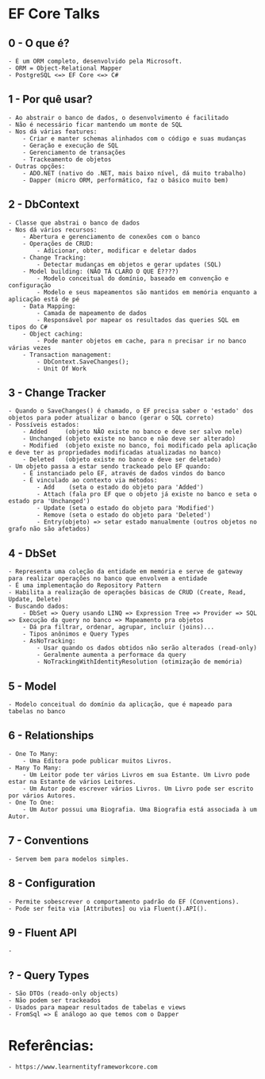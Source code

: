 # EF Core Talks

## 0 - O que é?
	- É um ORM completo, desenvolvido pela Microsoft.
	- ORM = Object-Relational Mapper
	- PostgreSQL <=> EF Core <=> C#

## 1 - Por quê usar?
	- Ao abstrair o banco de dados, o desenvolvimento é facilitado
	- Não é necessário ficar mantendo um monte de SQL
	- Nos dá várias features:
		- Criar e manter schemas alinhados com o código e suas mudanças
		- Geração e execução de SQL
		- Gerenciamento de transações
		- Trackeamento de objetos
	- Outras opções:
		- ADO.NET (nativo do .NET, mais baixo nível, dá muito trabalho)
		- Dapper (micro ORM, performático, faz o básico muito bem)

## 2 - DbContext
	- Classe que abstrai o banco de dados
	- Nos dá vários recursos:
		- Abertura e gerenciamento de conexões com o banco
		- Operações de CRUD:
			- Adicionar, obter, modificar e deletar dados
		- Change Tracking:
			- Detectar mudanças em objetos e gerar updates (SQL)
		- Model building: (NÃO TÁ CLARO O QUE É????)
			- Modelo conceitual do domínio, baseado em convenção e configuração
			- Modelo e seus mapeamentos são mantidos em memória enquanto a aplicação está de pé
		- Data Mapping:
			- Camada de mapeamento de dados
			- Responsável por mapear os resultados das queries SQL em tipos do C#
		- Object caching:
			- Pode manter objetos em cache, para n precisar ir no banco várias vezes
		- Transaction management:
			- DbContext.SaveChanges();
			- Unit Of Work

## 3 - Change Tracker
    - Quando o SaveChanges() é chamado, o EF precisa saber o 'estado' dos objetos para poder atualizar o banco (gerar o SQL correto)
    - Possíveis estados:
        - Added     (objeto NÃO existe no banco e deve ser salvo nele)
        - Unchanged (objeto existe no banco e não deve ser alterado)
        - Modified  (objeto existe no banco, foi modificado pela aplicação e deve ter as propriedades modificadas atualizadas no banco)
        - Deleted   (objeto existe no banco e deve ser deletado)
    - Um objeto passa a estar sendo trackeado pelo EF quando:
        - É instanciado pelo EF, através de dados vindos do banco
        - É vinculado ao contexto via métodos:
            - Add    (seta o estado do objeto para 'Added')
            - Attach (fala pro EF que o objeto já existe no banco e seta o estado pra 'Unchanged')
            - Update (seta o estado do objeto para 'Modified')
            - Remove (seta o estado do objeto para 'Deleted')
            - Entry(objeto) => setar estado manualmente (outros objetos no grafo não são afetados)

## 4 - DbSet<Entity>
    - Representa uma coleção da entidade em memória e serve de gateway para realizar operações no banco que envolvem a entidade
    - É uma implementação do Repository Pattern
    - Habilita a realização de operações básicas de CRUD (Create, Read, Update, Delete)
    - Buscando dados:
        - DbSet => Query usando LINQ => Expression Tree => Provider => SQL => Execução da query no banco => Mapeamento pra objetos
		- Dá pra filtrar, ordenar, agrupar, incluir (joins)...
		- Tipos anônimos e Query Types
		- AsNoTracking:
			- Usar quando os dados obtidos não serão alterados (read-only)
			- Geralmente aumenta a performace da query
			- NoTrackingWithIdentityResolution (otimização de memória)

## 5 - Model
	- Modelo conceitual do domínio da aplicação, que é mapeado para tabelas no banco

## 6 - Relationships
	- One To Many:
		- Uma Editora pode publicar muitos Livros.
	- Many To Many:
		- Um Leitor pode ter vários Livros em sua Estante. Um Livro pode estar na Estante de vários Leitores.
		- Um Autor pode escrever vários Livros. Um Livro pode ser escrito por vários Autores.
	- One To One:
		- Um Autor possui uma Biografia. Uma Biografia está associada à um Autor.

## 7 - Conventions
	- Servem bem para modelos simples.

## 8 - Configuration
	- Permite sobescrever o comportamento padrão do EF (Conventions).
	- Pode ser feita via [Attributes] ou via Fluent().API().

## 9 - Fluent API
	- 

## ? - Query Types
	- São DTOs (reado-only objects)
	- Não podem ser trackeados
	- Usados para mapear resultados de tabelas e views
	- FromSql => É análogo ao que temos com o Dapper

# Referências:
	- https://www.learnentityframeworkcore.com

